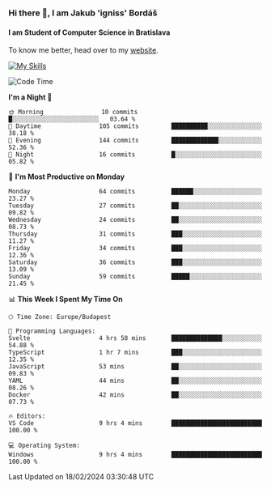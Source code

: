 ### Hi there 👋, I am Jakub 'igniss' Bordáš

#### I am Student of Computer Science in Bratislava
To know me better, head over to my [website](https://bordas.sk).

[![My Skills](https://skillicons.dev/icons?i=js,html,css,figma,svelte,java,kotlin,python,postgresql,typescript,nest,nodejs)](https://bordas.sk)


<!--START_SECTION:waka-->
![Code Time](http://img.shields.io/badge/Code%20Time-1%2C410%20hrs%2040%20mins-blue)

**I'm a Night 🦉** 

```text
🌞 Morning                10 commits          █░░░░░░░░░░░░░░░░░░░░░░░░   03.64 % 
🌆 Daytime                105 commits         ██████████░░░░░░░░░░░░░░░   38.18 % 
🌃 Evening                144 commits         █████████████░░░░░░░░░░░░   52.36 % 
🌙 Night                  16 commits          █░░░░░░░░░░░░░░░░░░░░░░░░   05.82 % 
```
📅 **I'm Most Productive on Monday** 

```text
Monday                   64 commits          ██████░░░░░░░░░░░░░░░░░░░   23.27 % 
Tuesday                  27 commits          ██░░░░░░░░░░░░░░░░░░░░░░░   09.82 % 
Wednesday                24 commits          ██░░░░░░░░░░░░░░░░░░░░░░░   08.73 % 
Thursday                 31 commits          ███░░░░░░░░░░░░░░░░░░░░░░   11.27 % 
Friday                   34 commits          ███░░░░░░░░░░░░░░░░░░░░░░   12.36 % 
Saturday                 36 commits          ███░░░░░░░░░░░░░░░░░░░░░░   13.09 % 
Sunday                   59 commits          █████░░░░░░░░░░░░░░░░░░░░   21.45 % 
```


📊 **This Week I Spent My Time On** 

```text
🕑︎ Time Zone: Europe/Budapest

💬 Programming Languages: 
Svelte                   4 hrs 58 mins       ██████████████░░░░░░░░░░░   54.88 % 
TypeScript               1 hr 7 mins         ███░░░░░░░░░░░░░░░░░░░░░░   12.35 % 
JavaScript               53 mins             ██░░░░░░░░░░░░░░░░░░░░░░░   09.83 % 
YAML                     44 mins             ██░░░░░░░░░░░░░░░░░░░░░░░   08.26 % 
Docker                   42 mins             ██░░░░░░░░░░░░░░░░░░░░░░░   07.73 % 

🔥 Editors: 
VS Code                  9 hrs 4 mins        █████████████████████████   100.00 % 

💻 Operating System: 
Windows                  9 hrs 4 mins        █████████████████████████   100.00 % 
```


 Last Updated on 18/02/2024 03:30:48 UTC
<!--END_SECTION:waka-->
